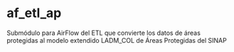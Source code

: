 # af_etl_ap
Submódulo para AirFlow del ETL que convierte los datos de áreas protegidas al modelo extendido LADM_COL de Áreas Protegidas del SINAP
